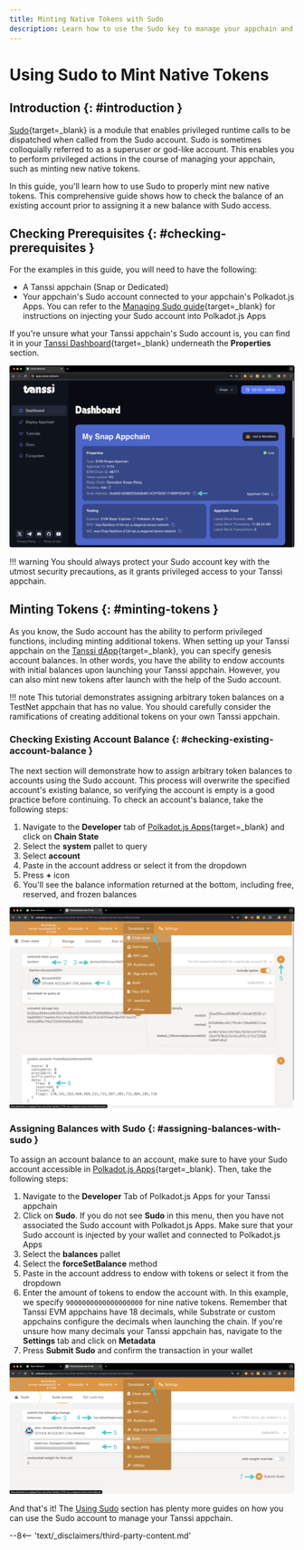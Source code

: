 ```yaml
---
title: Minting Native Tokens with Sudo 
description: Learn how to use the Sudo key to manage your appchain and perform the privileged action of minting additional native tokens of your Tanssi appchain.
---
```


# Using Sudo to Mint Native Tokens

## Introduction {: #introduction }

[Sudo](https://paritytech.github.io/polkadot-sdk/master/pallet_sudo/index.html){target=\_blank} is a module that enables privileged runtime calls to be dispatched when called from the Sudo account. Sudo is sometimes colloquially referred to as a superuser or god-like account. This enables you to perform privileged actions in the course of managing your appchain, such as minting new native tokens.

In this guide, you'll learn how to use Sudo to properly mint new native tokens. This comprehensive guide shows how to check the balance of an existing account prior to assigning it a new balance with Sudo access.

## Checking Prerequisites {: #checking-prerequisites }

For the examples in this guide, you will need to have the following:

 - A Tanssi appchain (Snap or Dedicated)
 - Your appchain's Sudo account connected to your appchain's Polkadot.js Apps. You can refer to the [Managing Sudo guide](/builders/manage/sudo/sudo/#configuring-polkadotjs-apps/){target=\_blank} for instructions on injecting your Sudo account into Polkadot.js Apps

If you're unsure what your Tanssi appchain's Sudo account is, you can find it in your [Tanssi Dashboard](https://apps.tanssi.network/){target=\_blank} underneath the **Properties** section.

![Locating your Sudo address on apps.tanssi.network](/images/builders/manage/sudo/minting/minting-1.webp)

!!! warning
    You should always protect your Sudo account key with the utmost security precautions, as it grants privileged access to your Tanssi appchain.

## Minting Tokens {: #minting-tokens }

As you know, the Sudo account has the ability to perform privileged functions, including minting additional tokens. When setting up your Tanssi appchain on the [Tanssi dApp](https://apps.tanssi.network/){target=\_blank}, you can specify genesis account balances. In other words, you have the ability to endow accounts with initial balances upon launching your Tanssi appchain. However, you can also mint new tokens after launch with the help of the Sudo account.

!!! note
    This tutorial demonstrates assigning arbitrary token balances on a TestNet appchain that has no value. You should carefully consider the ramifications of creating additional tokens on your own Tanssi appchain.

### Checking Existing Account Balance {: #checking-existing-account-balance }

The next section will demonstrate how to assign arbitrary token balances to accounts using the Sudo account. This process will overwrite the specified account's existing balance, so verifying the account is empty is a good practice before continuing. To check an account's balance, take the following steps:

1. Navigate to the **Developer** tab of [Polkadot.js Apps](/builders/manage/sudo/sudo/#configuring-polkadotjs-apps/){target=\_blank} and click on **Chain State**
2. Select the **system** pallet to query
3. Select **account**
4. Paste in the account address or select it from the dropdown
5. Press **+** icon
6. You'll see the balance information returned at the bottom, including free, reserved, and frozen balances

![Check balances on Polkadot.js Apps](/images/builders/manage/sudo/minting/minting-2.webp)

### Assigning Balances with Sudo {: #assigning-balances-with-sudo }  

To assign an account balance to an account, make sure to have your Sudo account accessible in [Polkadot.js Apps](/builders/manage/sudo/sudo/#configuring-polkadotjs-apps/){target=\_blank}. Then, take the following steps:

1. Navigate to the **Developer** Tab of Polkadot.js Apps for your Tanssi appchain
2. Click on **Sudo**. If you do not see **Sudo** in this menu, then you have not associated the Sudo account with Polkadot.js Apps. Make sure that your Sudo account is injected by your wallet and connected to Polkadot.js Apps
3. Select the **balances** pallet
4. Select the **forceSetBalance** method
5. Paste in the account address to endow with tokens or select it from the dropdown
6. Enter the amount of tokens to endow the account with. In this example, we specify `9000000000000000000` for nine native tokens. Remember that Tanssi EVM appchains have 18 decimals, while Substrate or custom appchains configure the decimals when launching the chain. If you're unsure how many decimals your Tanssi appchain has, navigate to the **Settings** tab and click on **Metadata**
7. Press **Submit Sudo** and confirm the transaction in your wallet

![Force assign balances on Polkadot.js Apps](/images/builders/manage/sudo/minting/minting-3.webp)

And that's it! The [Using Sudo](/builders/manage/sudo/) section has plenty more guides on how you can use the Sudo account to manage your Tanssi appchain.

--8<-- 'text/_disclaimers/third-party-content.md'

